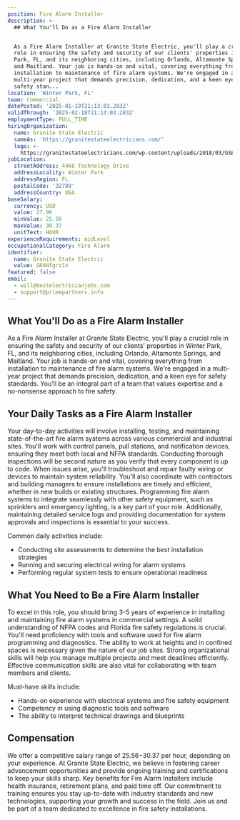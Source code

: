 ```yaml
---
position: Fire Alarm Installer
description: >-
  ## What You'll Do as a Fire Alarm Installer


  As a Fire Alarm Installer at Granite State Electric, you'll play a crucial
  role in ensuring the safety and security of our clients' properties in Winter
  Park, FL, and its neighboring cities, including Orlando, Altamonte Springs,
  and Maitland. Your job is hands-on and vital, covering everything from
  installation to maintenance of fire alarm systems. We're engaged in a
  multi-year project that demands precision, dedication, and a keen eye for
  safety stan...
location: 'Winter Park, FL'
team: Commercial
datePosted: '2025-01-19T21:13:03.283Z'
validThrough: '2025-02-18T21:13:03.283Z'
employmentType: FULL_TIME
hiringOrganization:
  name: Granite State Electric
  sameAs: 'https://granitestateelectricians.com/'
  logo: >-
    https://granitestateelectricians.com/wp-content/uploads/2018/03/GSE-2c-Logo-4.jpg
jobLocation:
  streetAddress: 4468 Technology Drive
  addressLocality: Winter Park
  addressRegion: FL
  postalCode: '32789'
  addressCountry: USA
baseSalary:
  currency: USD
  value: 27.96
  minValue: 25.56
  maxValue: 30.37
  unitText: HOUR
experienceRequirements: midLevel
occupationalCategory: Fire Alarm
identifier:
  name: Granite State Electric
  value: GRANfgrz1x
featured: false
email:
  - will@bestelectricianjobs.com
  - support@primepartners.info
---
```




## What You'll Do as a Fire Alarm Installer

As a Fire Alarm Installer at Granite State Electric, you'll play a crucial role in ensuring the safety and security of our clients' properties in Winter Park, FL, and its neighboring cities, including Orlando, Altamonte Springs, and Maitland. Your job is hands-on and vital, covering everything from installation to maintenance of fire alarm systems. We're engaged in a multi-year project that demands precision, dedication, and a keen eye for safety standards. You'll be an integral part of a team that values expertise and a no-nonsense approach to fire safety.

## Your Daily Tasks as a Fire Alarm Installer

Your day-to-day activities will involve installing, testing, and maintaining state-of-the-art fire alarm systems across various commercial and industrial sites. You'll work with control panels, pull stations, and notification devices, ensuring they meet both local and NFPA standards. Conducting thorough inspections will be second nature as you verify that every component is up to code. When issues arise, you'll troubleshoot and repair faulty wiring or devices to maintain system reliability. You'll also coordinate with contractors and building managers to ensure installations are timely and efficient, whether in new builds or existing structures. Programming fire alarm systems to integrate seamlessly with other safety equipment, such as sprinklers and emergency lighting, is a key part of your role. Additionally, maintaining detailed service logs and providing documentation for system approvals and inspections is essential to your success.

Common daily activities include:
- Conducting site assessments to determine the best installation strategies
- Running and securing electrical wiring for alarm systems
- Performing regular system tests to ensure operational readiness

## What You Need to Be a Fire Alarm Installer

To excel in this role, you should bring 3-5 years of experience in installing and maintaining fire alarm systems in commercial settings. A solid understanding of NFPA codes and Florida fire safety regulations is crucial. You'll need proficiency with tools and software used for fire alarm programming and diagnostics. The ability to work at heights and in confined spaces is necessary given the nature of our job sites. Strong organizational skills will help you manage multiple projects and meet deadlines efficiently. Effective communication skills are also vital for collaborating with team members and clients.

Must-have skills include:
- Hands-on experience with electrical systems and fire safety equipment
- Competency in using diagnostic tools and software
- The ability to interpret technical drawings and blueprints

## Compensation

We offer a competitive salary range of $25.56-$30.37 per hour, depending on your experience. At Granite State Electric, we believe in fostering career advancement opportunities and provide ongoing training and certifications to keep your skills sharp. Key benefits for Fire Alarm Installers include health insurance, retirement plans, and paid time off. Our commitment to training ensures you stay up-to-date with industry standards and new technologies, supporting your growth and success in the field. Join us and be part of a team dedicated to excellence in fire safety installations.